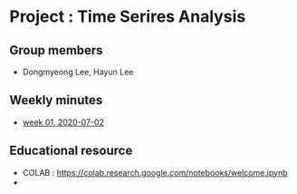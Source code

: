 # Project : Time Serires Analysis

## Group members
- Dongmyeong Lee, Hayun Lee

## Weekly minutes
- <a href="https://github.com/ailever/project_time_series_analysis/blob/master/weekly_minutes/week01.md">week 01, 2020-07-02</a>

## Educational resource
- COLAB : https://colab.research.google.com/notebooks/welcome.ipynb
- 

